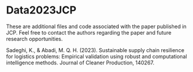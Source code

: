 # Data2023JCP
These are additional files and code associated with the paper published in JCP. Feel free to contact the authors regarding the paper and future research opportunities.

Sadeghi, K., & Abadi, M. Q. H. (2023). Sustainable supply chain resilience for logistics problems: Empirical validation using robust and computational intelligence methods. Journal of Cleaner Production, 140267.
